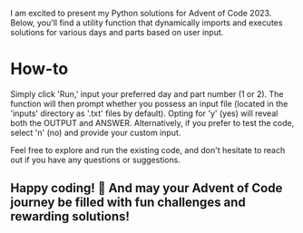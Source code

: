 I am excited to present my Python solutions for Advent of Code 2023. Below, you'll find a utility function that dynamically imports and executes solutions for various days and parts based on user input. 

# How-to
Simply click 'Run,' input your preferred day and part number (1 or 2). The function will then prompt whether you possess an input file (located in the 'inputs' directory as '.txt' files by default). Opting for 'y' (yes) will reveal both the OUTPUT and ANSWER. Alternatively, if you prefer to test the code, select 'n' (no) and provide your custom input.

Feel free to explore and run the existing code, and don't hesitate to reach out if you have any questions or suggestions. 

## Happy coding! 🎄 And may your Advent of Code journey be filled with fun challenges and rewarding solutions!
